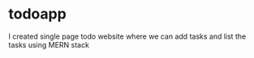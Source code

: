 # todoapp
I created single page todo website where we can add tasks and list the tasks using MERN stack
